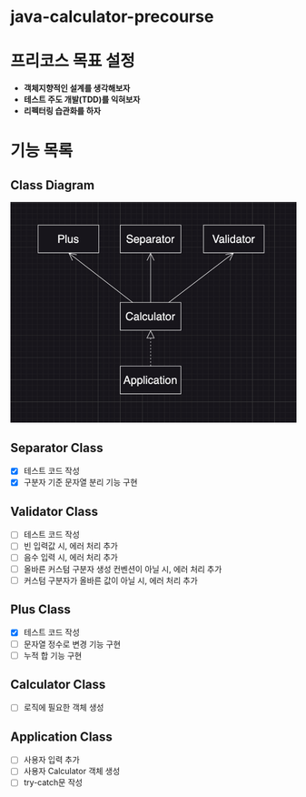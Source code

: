 # java-calculator-precourse

# 프리코스 목표 설정

- **객체지향적인 설계를 생각해보자**
- **테스트 주도 개발(TDD)를 익혀보자**
- **리펙터링 습관화를 하자**

# 기능 목록

## Class Diagram

![java-calculator-7-class-diagram](./class-diagram.png)

## Separator Class

- [x] 테스트 코드 작성
- [x] 구분자 기준 문자열 분리 기능 구현

## Validator Class

- [ ] 테스트 코드 작성
- [ ] 빈 입력값 시, 에러 처리 추가
- [ ] 음수 입력 시, 에러 처리 추가
- [ ] 올바른 커스텀 구분자 생성 컨벤션이 아닐 시, 에러 처리 추가
- [ ] 커스텀 구분자가 올바른 값이 아닐 시, 에러 처리 추가

## Plus Class

- [x] 테스트 코드 작성
- [ ] 문자열 정수로 변경 기능 구현
- [ ] 누적 합 기능 구현

## Calculator Class

- [ ] 로직에 필요한 객체 생성

## Application Class

- [ ] 사용자 입력 추가
- [ ] 사용자 Calculator 객체 생성
- [ ] try-catch문 작성